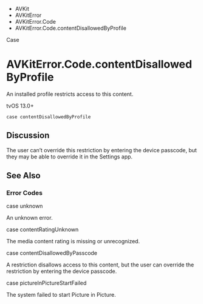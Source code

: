 

- AVKit
- AVKitError
- AVKitError.Code
-  AVKitError.Code.contentDisallowedByProfile 

Case

# AVKitError.Code.contentDisallowedByProfile

An installed profile restricts access to this content.

tvOS 13.0+

``` source
case contentDisallowedByProfile
```

## Discussion

The user can’t override this restriction by entering the device passcode, but they may be able to override it in the Settings app.

## See Also

### Error Codes

case unknown

An unknown error.

case contentRatingUnknown

The media content rating is missing or unrecognized.

case contentDisallowedByPasscode

A restriction disallows access to this content, but the user can override the restriction by entering the device passcode.

case pictureInPictureStartFailed

The system failed to start Picture in Picture.

